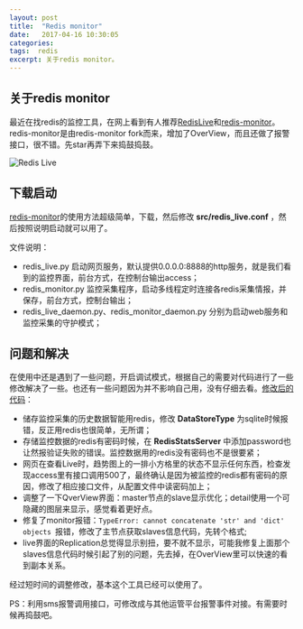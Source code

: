 ```yaml
---
layout: post
title:  "Redis monitor"
date:   2017-04-16 10:30:05
categories: 
tags:  redis
excerpt: 关于redis monitor。
---
```


## 关于redis monitor

最近在找redis的监控工具，在网上看到有人推荐[RedisLive](https://github.com/nkrode/RedisLive)和[redis-monitor](https://github.com/LittlePeng/redis-monitor)。redis-monitor是由redis-monitor fork而来，增加了OverView，而且还做了报警接口，很不错。先star再弄下来捣鼓捣鼓。

![Redis Live](https://raw.github.com/yaoyan84/redis-monitor/master/design/overview.png)

## 下载启动

[redis-monitor](https://github.com/LittlePeng/redis-monitor)的使用方法超级简单，下载，然后修改 **src/redis_live.conf** ，然后按照说明启动就可以用了。

文件说明：

  * redis_live.py 启动网页服务，默认提供0.0.0.0:8888的http服务，就是我们看到的监控界面，前台方式，在控制台输出access；
  * redis_monitor.py 监控采集程序，启动多线程定时连接各redis采集情报，并保存，前台方式，控制台输出；
  * redis_live_daemon.py、redis_monitor_daemon.py 分别为启动web服务和监控采集的守护模式；

## 问题和解决

在使用中还是遇到了一些问题，开启调试模式，根据自己的需要对代码进行了一些修改解决了一些。也还有一些问题因为并不影响自己用，没有仔细去看。[修改后的代码](https://github.com/yaoyan84/redis-monitor)：

  * 储存监控采集的历史数据智能用redis，修改 **DataStoreType** 为sqlite时候报错，反正用redis也很简单，无所谓；
  * 存储监控数据的redis有密码时候，在 **RedisStatsServer** 中添加password也让然报验证失败的错误。监控数据用的redis没有密码也不是很要紧；
  * 网页在查看Live时，趋势图上的一排小方格里的状态不显示任何东西，检查发现access里有接口调用500了，最终确认是因为被监控的redis都有密码的原因，修改了相应接口文件，从配置文件中读密码加上；
  * 调整了一下QverView界面：master节点的slave显示优化；detail使用一个可隐藏的图层来显示，感觉看着更好点。
  * 修复了monitor报错：```TypeError: cannot concatenate 'str' and 'dict' objects ```报错，修改了主节点获取slaves信息代码，先转个格式;
  * live界面的Replication总觉得显示别扭，要不就不显示，可能我修复上面那个slaves信息代码时候引起了别的问题，先去掉，在OverView里可以快速的看到副本关系。

经过短时间的调整修改，基本这个工具已经可以使用了。

PS：利用sms报警调用接口，可修改成与其他运管平台报警事件对接。有需要时候再捣鼓吧。




